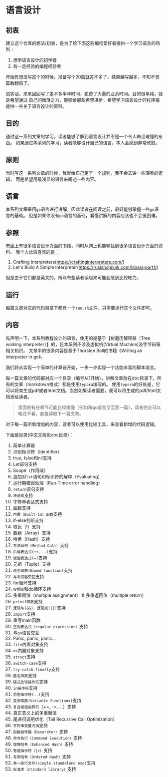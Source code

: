 # 语言设计

## 初衷
建立这个仓库的想法/初衷，是为了给下面这些编程爱好者提供一个学习语言的场所：
1. 想学语言设计的初学者
2. 有一定经验的编程经验者

开始有想法写这个的时候，准备写个20篇就差不多了，结果越写越多，不知不觉篇数翻倍了。

说实话，来来回回写了差不多半年时间，花费了大量的业余时间。目的很单纯，就是希望通过
自己的微薄之力，能够给那些希望进步，希望学习语言设计的程序猿提供一些关于语言设计的资料。

## 目的
通过这一系列文章的学习，读者能够了解到语言设计并不是一个令人晦涩难懂的东西。
如果通过本系列的学习，读者能够设计自己的语言，本人会感到非常欣慰。

## 原则
当时写这一系列文章的时候，我就给自己定了一个规则，我不会去讲一些深奥的逻辑，
而是希望用最浅显的语言来阐述一些内容。

## 语言
本系列文章采用`go`语言进行讲解，因此读者在阅读之前，最好能够掌握一些`go`语言的基础。
但是如果你没有`go`语言的基础，看懂讲解的内容应该也不会很困难。

## 参照
市面上有很多语言设计方面的书籍，同时从网上也能够找到很多语言设计方面的资料。
我个人比较喜欢的是：
1. Crafting Interpreters(https://craftinginterpreters.com/)
2. Let's Build A Simple Interpreter(https://ruslanspivak.com/lsbasi-part1/)

但是由于它们都是英文的，所以有些读者读起来可能会感到比较吃力。

## 运行
每篇文章对应的代码目录下都有一个`run.sh`文件，只需要运行这个文件即可。

## 内容
先声明一下，本系列教程设计的语言，使用的是基于【树遍历解释器（Tree walking interpreter）】的，且本系列不涉及虚拟机(Virtual Machine)及字节码等相关知识。
文章中的很多内容是基于Thorsten Ball的书籍《Writing an interpreter in go》。

我们将从实现一个简单的计算器开始，一步一步实现一个功能丰富的脚本语言。

每一篇文章的代码都对应一个目录（编号从1开始），讲解文章放在doc目录下。所有的文章（markdown格式）都是使用`typora`编写的。
使用`typora`的好处是，它可以将其生成pdf或者html文档。当然如果读者需要，我可以将生成的pdf/html文档发给读者。

> 里面的有些章节可能比较难懂（例如和go语言交互那一篇），读者完全可以略过不看，直接读取下一篇文章。

对于每一篇所新增加的内容，读者可以使用比较工具，来查看新增的代码逻辑。

下面是目录(中文文档见doc目录)：

1. 简单计算器
2. 识别标识符（identifier）
3. true, false和nil支持
4. Let语句支持
5. Scope（作用域）
6. 追加对`let`语句和标识符的解释（Evaluating）
7. 运行期错误处理（Run-Time error handling）
8. `return`语句支持
9. `块语句`支持
10. 字符串表达式支持
11. 函数支持
12. `内置（Built-in）函数`支持
13. if-else判断支持
14. 取反（!）支持
15. 数组（Array）支持
16. 哈希（Hash）支持
17. `方法调用（Method Call）`支持
18. `后缀表达式(++、--)`支持
19. `赋值表达式(=)`支持
20. 元祖（Tuple）支持
21. `命名函数(Named function)`支持
22. `与浏览器交互`支持
23. for循环支持
24. while和do循环支持
25. 多重赋值（multiple assignment） & 多重返回值（multiple return）
26. `printf函数`支持
27. `逻辑与(&&)、逻辑或(||)`支持
28. `import`支持
29. 重写main函数
30. `正则表达式（regular expression）`支持
31. 与`go`语言交互
32. Panic, panic, panic...
33. `file`内置对象支持
34. `os`内置对象支持
35. `struct`支持
36. `switch-case`支持
37. `try-catch-finally`支持
38. `匿名函数`支持
39. `链式比较操作符`支持
40. `in操作符`支持
41. `范围操作符(..)`支持
42. `变参函数(Variadic Functions)`支持
43. `复合赋值运算符`（+=, -=, ...）支持
44. 真正意义上的多重赋值
45. 尾递归调用优化（Tail Recursive Call Optimization）
46. `字符串变量内插`支持
47. `函数装饰器（Decorator）`支持
48. `命令执行（Command Execution）`支持
49. `增强哈希（Enhanced Hash）`支持
50. `管道操作符（|>）`支持
51. `有序哈希（Ordered Hash）`支持
52. `单一执行文件(single standalone exe)`支持
53. `标准库（standard library）`支持
